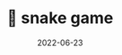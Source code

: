 ---
title: 🐍 snake game
layout: default
date: 2022-06-23
png: ./img/posts/snake_game.png
gif: ./img/posts/snake_game.gif
mp4: ./img/posts/snake_game.mp4
alt: task assigner
github: https://github.com/shiki65536/snake-game
page: 
category: Python
tag: [python, game]
description: Classic snake game. 

---